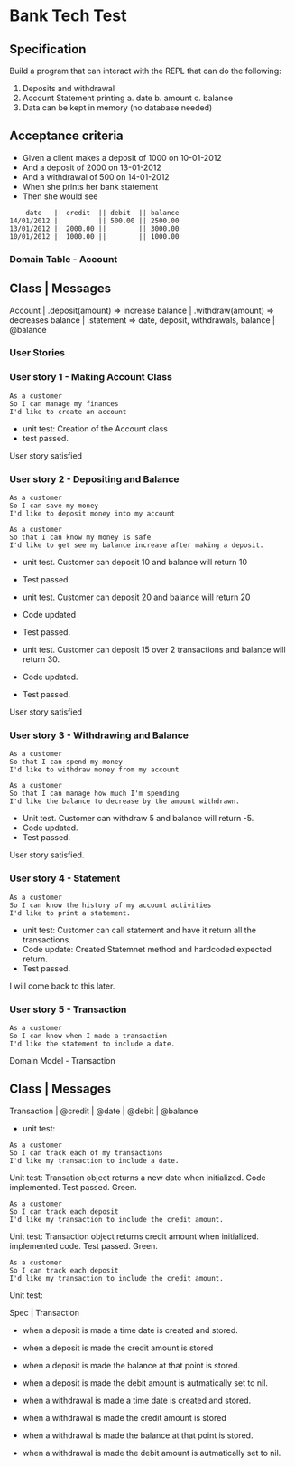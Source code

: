 # Bank Tech Test

## Specification

Build a program that can interact with the REPL that can do the following:

1. Deposits and withdrawal
2. Account Statement printing
  a. date 
  b. amount 
  c. balance 
3. Data can be kept in memory (no database needed)

## Acceptance criteria 

- Given a client makes a deposit of 1000 on 10-01-2012
- And a deposit of 2000 on 13-01-2012
- And a withdrawal of 500 on 14-01-2012
- When she prints her bank statement
- Then she would see

```
    date   || credit  || debit  || balance
14/01/2012 ||         || 500.00 || 2500.00
13/01/2012 || 2000.00 ||        || 3000.00
10/01/2012 || 1000.00 ||        || 1000.00
```

### Domain Table - Account


 Class            | Messages
 -----------------------
Account           | .deposit(amount) => increase balance
                  | .withdraw(amount) => decreases balance 
                  | .statement => date, deposit, withdrawals, balance
                  | @balance

### User Stories  

### User story 1 - Making Account Class
```
As a customer
So I can manage my finances
I'd like to create an account 
```
-  unit test: Creation of the Account class
-  test passed. 

User story satisfied

### User story 2 - Depositing and Balance
```
As a customer 
So I can save my money
I'd like to deposit money into my account

As a customer 
So that I can know my money is safe
I'd like to get see my balance increase after making a deposit.
```
-  unit test. Customer can deposit 10 and balance will return 10
-  Test passed.

-  unit test. Customer can deposit 20 and balance will return 20
-  Code updated 
-  Test passed. 

-  unit test. Customer can deposit 15 over 2 transactions and balance will return 30. 
-  Code updated.
-  Test passed. 

User story satisfied 

### User story 3 - Withdrawing and Balance
```
As a customer 
So that I can spend my money                                           
I'd like to withdraw money from my account

As a customer 
So that I can manage how much I'm spending
I'd like the balance to decrease by the amount withdrawn. 
```
-  Unit test. Customer can withdraw 5 and balance will return -5. 
-  Code updated.
-  Test passed.

User story satisfied.


### User story 4 - Statement
```
As a customer
So I can know the history of my account activities 
I'd like to print a statement.
```
- unit test: Customer can call statement and have it return all the transactions.
- Code update: Created Statemnet method and hardcoded expected return.
- Test passed.

I will come back to this later. 

### User story 5 - Transaction

 ```
 As a customer 
 So I can know when I made a transaction 
 I'd like the statement to include a date. 
 ```

 Domain Model - Transaction

 Class       | Messages
 -----------------------
 Transaction | @credit
             | @date
             | @debit
             | @balance

- unit test: 

```
As a customer
So I can track each of my transactions
I'd like my transaction to include a date.
```

Unit test: Transation object returns a new date when initialized.
Code implemented.
Test passed. Green. 

``` 
As a customer
So I can track each deposit
I'd like my transaction to include the credit amount.
```

Unit test: Transaction object returns credit amount when initialized.
implemented code.
Test passed. Green.

```
As a customer 
So I can track each deposit
I'd like my transaction to include the credit amount.
```

Unit test: 

Spec | Transaction
- when a deposit is made a time date is created and stored.
- when a deposit is made the credit amount is stored
- when a deposit is made the balance at that point is stored.
- when a deposit is made the debit amount is autmatically set to nil. 

- when a withdrawal is made a time date is created and stored.
- when a withdrawal is made the credit amount is stored
- when a withdrawal is made the balance at that point is stored.
- when a withdrawal is made the debit amount is autmatically set to nil. 
